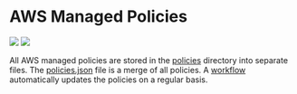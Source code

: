 # AWS Managed Policies

![](https://shields.io/date/1730702553.svg?label=last%20run)
![](https://shields.io/date/1730702553.svg?label=last%20updated)

All AWS managed policies are stored in the [policies](policies) directory into
separate files. The [policies.json](policies/policies.json) file is a merge of
all policies. A [workflow](.github/workflows/list-policies.yaml) automatically
updates the policies on a regular basis.
